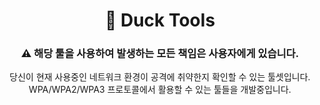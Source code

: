 <div align="center">
  <h1>🦆 Duck Tools</h1>
  <h3>⚠ 해당 툴을 사용하여 발생하는 모든 책임은 사용자에게 있습니다.</h3>
  
  <p>
    당신이 현재 사용중인 네트워크 환경이 공격에 취약한지 확인할 수 있는 툴셋입니다.<br/>
    WPA/WPA2/WPA3 프로토콜에서 활용할 수 있는 툴들을 개발중입니다.<br/><br/>
  </p>
  
</div>
